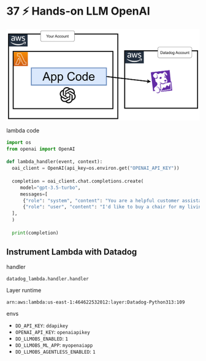 # 37 ⚡ Hands-on LLM OpenAI

![](../imgs/659472717ad1441d95fd1a624b51f219.png)

lambda code

```python
import os
from openai import OpenAI

def lambda_handler(event, context):
  oai_client = OpenAI(api_key=os.environ.get("OPENAI_API_KEY"))
  
  completion = oai_client.chat.completions.create(
     model="gpt-3.5-turbo",
     messages=[
      {"role": "system", "content": "You are a helpful customer assistant for a furniture store."},
      {"role": "user", "content": "I'd like to buy a chair for my living room."},
  ],
  )
  
  print(completion)
```

## Instrument Lambda with Datadog

handler

```
datadog_lambda.handler.handler
```

Layer
runtime
```
arn:aws:lambda:us-east-1:464622532012:layer:Datadog-Python313:109
```

envs
* `DD_API_KEY`: `ddapikey`
* `OPENAI_API_KEY`: `openaiapikey`
* `DD_LLMOBS_ENABLED`: `1`
* `DD_LLMOBS_ML_APP`: `myopenaiapp`
* `DD_LLMOBS_AGENTLESS_ENABLED`: `1`


